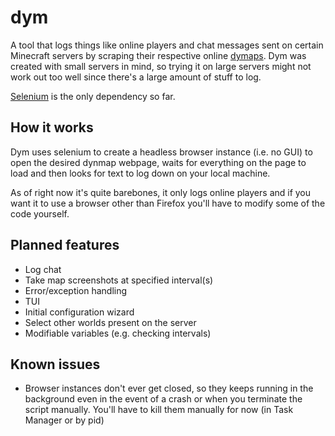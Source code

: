 # dym
A tool that logs things like online players and chat messages sent on certain Minecraft servers by scraping their respective online [dymaps](https://github.com/webbukkit/dynmap/wiki). Dym was created with small servers in mind, so trying it on large servers might not work out too well since there's a large amount of stuff to log.

[Selenium](https://pypi.org/project/selenium/) is the only dependency so far.

## How it works
Dym uses selenium to create a headless browser instance (i.e. no GUI) to open the desired dynmap webpage, waits for everything on the page to load and then looks for text to log down on your local machine.

As of right now it's quite barebones, it only logs online players and if you want it to use a browser other than Firefox you'll have to modify some of the code yourself.

## Planned features
- Log chat
- Take map screenshots at specified interval(s)
- Error/exception handling
- TUI
- Initial configuration wizard
- Select other worlds present on the server
- Modifiable variables (e.g. checking intervals)

## Known issues
- Browser instances don't ever get closed, so they keeps running in the background even in the event of a crash or when you terminate the script manually. You'll have to kill them manually for now (in Task Manager or by pid)
